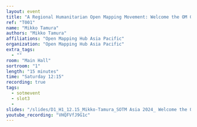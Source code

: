 ```yaml
---
layout: event
title: "A Regional Humanitarian Open Mapping Movement: Welcome the OM Gurus!"
ref: "T001"
name: "Mikko Tamura"
authors: "Mikko Tamura"
affiliations: "Open Mapping Hub Asia Pacific"
organization: "Open Mapping Hub Asia Pacific"
extra_tags:
  - ""
room: "Main Hall"
sortroom: "1"
length: "15 minutes"
time: "Saturday 12:15"
recording: true
tags:
  - sotmevent
  - slot3
  -
slides: "/slides/D1_H1_12.15_Mikko-Tamura_SOTM Asia 2024_ Welcome the Open Mapping Gurus.pdf"
youtube_recording: "VHQFVfJ9G1c"
---
```



